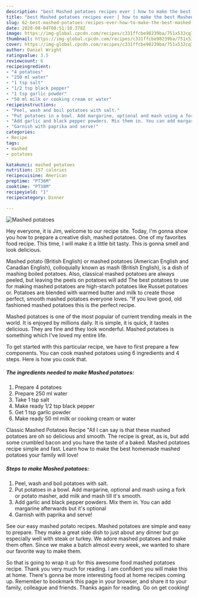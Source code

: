 ```yaml
---
description: "best Mashed potatoes recipes ever | how to make the best Mashed potatoes"
title: "best Mashed potatoes recipes ever | how to make the best Mashed potatoes"
slug: 62-best-mashed-potatoes-recipes-ever-how-to-make-the-best-mashed-potatoes
date: 2020-08-04T08:51:18.378Z
image: https://img-global.cpcdn.com/recipes/c331ffcbe98239ba/751x532cq70/mashed-potatoes-recipe-main-photo.jpg
thumbnail: https://img-global.cpcdn.com/recipes/c331ffcbe98239ba/751x532cq70/mashed-potatoes-recipe-main-photo.jpg
cover: https://img-global.cpcdn.com/recipes/c331ffcbe98239ba/751x532cq70/mashed-potatoes-recipe-main-photo.jpg
author: Daniel Wright
ratingvalue: 3.5
reviewcount: 6
recipeingredient:
- "4 potatoes"
- "250 ml water"
- "1 tsp salt"
- "1/2 tsp black pepper"
- "1 tsp garlic powder"
- "50 ml milk or cooking cream or water"
recipeinstructions:
- "Peel, wash and boil potatoes with salt."
- "Put potatoes in a bowl. Add margarine, optional and mash using a fork or potato masher, add milk and mash till it&#39;s smooth."
- "Add garlic and black pepper powders. Mix them in. You can add margarine afterwards but it&#39;s optional"
- "Garnish with paprika and serve!"
categories:
- Recipe
tags:
- mashed
- potatoes

katakunci: mashed potatoes 
nutrition: 157 calories
recipecuisine: American
preptime: "PT36M"
cooktime: "PT38M"
recipeyield: "1"
recipecategory: Dinner

---
```



![Mashed potatoes](https://img-global.cpcdn.com/recipes/c331ffcbe98239ba/751x532cq70/mashed-potatoes-recipe-main-photo.jpg)

Hey everyone, it is Jim, welcome to our recipe site. Today, I'm gonna show you how to prepare a creative dish, mashed potatoes. One of my favorites food recipe. This time, I will make it a little bit tasty. This is gonna smell and look delicious.

Mashed potato (British English) or mashed potatoes (American English and Canadian English), colloquially known as mash (British English), is a dish of mashing boiled potatoes. Also, classical mashed potatoes are always peeled, but leaving the peels on potatoes will add The best potatoes to use for making mashed potatoes are high-starch potatoes like Russet potatoes or. Potatoes are blended with warmed butter and milk to create those perfect, smooth mashed potatoes everyone loves. &#34;If you love good, old fashioned mashed potatoes this is the perfect recipe.

Mashed potatoes is one of the most popular of current trending meals in the world. It is enjoyed by millions daily. It is simple, it is quick, it tastes delicious. They are fine and they look wonderful. Mashed potatoes is something which I've loved my entire life.


To get started with this particular recipe, we have to first prepare a few components. You can cook mashed potatoes using 6 ingredients and 4 steps. Here is how you cook that.

<!--inarticleads1-->

##### The ingredients needed to make Mashed potatoes:

1. Prepare 4 potatoes
1. Prepare 250 ml water
1. Take 1 tsp salt
1. Make ready 1/2 tsp black pepper
1. Get 1 tsp garlic powder
1. Make ready 50 ml milk or cooking cream or water


Classic Mashed Potatoes Recipe &#34;All I can say is that these mashed potatoes are oh so delicious and smooth. The recipe is great, as is, but add some crumbled bacon and you have the taste of a baked. Mashed potatoes recipe simple and fast. Learn how to make the best homemade mashed potatoes your family will love! 

<!--inarticleads2-->

##### Steps to make Mashed potatoes:

1. Peel, wash and boil potatoes with salt.
1. Put potatoes in a bowl. Add margarine, optional and mash using a fork or potato masher, add milk and mash till it&#39;s smooth.
1. Add garlic and black pepper powders. Mix them in. You can add margarine afterwards but it&#39;s optional
1. Garnish with paprika and serve!


See our easy mashed potato recipes. Mashed potatoes are simple and easy to prepare. They make a great side dish to just about any dinner but go especially well with steak or turkey. We adore mashed potatoes and make them often. Since we make a batch almost every week, we wanted to share our favorite way to make them. 

So that is going to wrap it up for this awesome food mashed potatoes recipe. Thank you very much for reading. I am confident you will make this at home. There's gonna be more interesting food at home recipes coming up. Remember to bookmark this page in your browser, and share it to your family, colleague and friends. Thanks again for reading. Go on get cooking!
